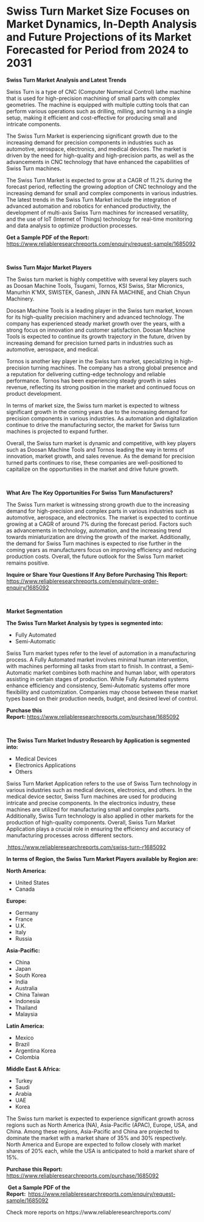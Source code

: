 <p><h1>Swiss Turn Market Size Focuses on Market Dynamics, In-Depth Analysis and Future Projections of its Market Forecasted for Period from 2024 to 2031</h1></p><p><strong>Swiss Turn Market Analysis and Latest Trends</strong></p>
<p><p>Swiss Turn is a type of CNC (Computer Numerical Control) lathe machine that is used for high-precision machining of small parts with complex geometries. The machine is equipped with multiple cutting tools that can perform various operations such as drilling, milling, and turning in a single setup, making it efficient and cost-effective for producing small and intricate components.</p><p>The Swiss Turn Market is experiencing significant growth due to the increasing demand for precision components in industries such as automotive, aerospace, electronics, and medical devices. The market is driven by the need for high-quality and high-precision parts, as well as the advancements in CNC technology that have enhanced the capabilities of Swiss Turn machines.</p><p>The Swiss Turn Market is expected to grow at a CAGR of 11.2% during the forecast period, reflecting the growing adoption of CNC technology and the increasing demand for small and complex components in various industries. The latest trends in the Swiss Turn Market include the integration of advanced automation and robotics for enhanced productivity, the development of multi-axis Swiss Turn machines for increased versatility, and the use of IoT (Internet of Things) technology for real-time monitoring and data analysis to optimize production processes.</p></p>
<p><strong>Get a Sample PDF of the Report:&nbsp;</strong> <a href="https://www.reliableresearchreports.com/enquiry/request-sample/1685092">https://www.reliableresearchreports.com/enquiry/request-sample/1685092</a></p>
<p>&nbsp;</p>
<p><strong>Swiss Turn Major Market Players</strong></p>
<p><p>The Swiss turn market is highly competitive with several key players such as Doosan Machine Tools, Tsugami, Tornos, KSI Swiss, Star Micronics, Manurhin K'MX, SWISTEK, Ganesh, JINN FA MACHINE, and Chiah Chyun Machinery. </p><p>Doosan Machine Tools is a leading player in the Swiss turn market, known for its high-quality precision machinery and advanced technology. The company has experienced steady market growth over the years, with a strong focus on innovation and customer satisfaction. Doosan Machine Tools is expected to continue its growth trajectory in the future, driven by increasing demand for precision turned parts in industries such as automotive, aerospace, and medical.</p><p>Tornos is another key player in the Swiss turn market, specializing in high-precision turning machines. The company has a strong global presence and a reputation for delivering cutting-edge technology and reliable performance. Tornos has been experiencing steady growth in sales revenue, reflecting its strong position in the market and continued focus on product development.</p><p>In terms of market size, the Swiss turn market is expected to witness significant growth in the coming years due to the increasing demand for precision components in various industries. As automation and digitalization continue to drive the manufacturing sector, the market for Swiss turn machines is projected to expand further.</p><p>Overall, the Swiss turn market is dynamic and competitive, with key players such as Doosan Machine Tools and Tornos leading the way in terms of innovation, market growth, and sales revenue. As the demand for precision turned parts continues to rise, these companies are well-positioned to capitalize on the opportunities in the market and drive future growth.</p></p>
<p>&nbsp;</p>
<p><strong>What Are The Key Opportunities For Swiss Turn Manufacturers?</strong></p>
<p><p>The Swiss Turn market is witnessing strong growth due to the increasing demand for high-precision and complex parts in various industries such as automotive, aerospace, and electronics. The market is expected to continue growing at a CAGR of around 7% during the forecast period. Factors such as advancements in technology, automation, and the increasing trend towards miniaturization are driving the growth of the market. Additionally, the demand for Swiss Turn machines is expected to rise further in the coming years as manufacturers focus on improving efficiency and reducing production costs. Overall, the future outlook for the Swiss Turn market remains positive.</p></p>
<p><strong>Inquire or Share Your Questions If Any Before Purchasing This Report:</strong> <a href="https://www.reliableresearchreports.com/enquiry/pre-order-enquiry/1685092">https://www.reliableresearchreports.com/enquiry/pre-order-enquiry/1685092</a></p>
<p>&nbsp;</p>
<p><strong>Market Segmentation</strong></p>
<p><strong>The Swiss Turn Market Analysis by types is segmented into:</strong></p>
<p><ul><li>Fully Automated</li><li>Semi-Automatic</li></ul></p>
<p><p>Swiss Turn market types refer to the level of automation in a manufacturing process. A Fully Automated market involves minimal human intervention, with machines performing all tasks from start to finish. In contrast, a Semi-Automatic market combines both machine and human labor, with operators assisting in certain stages of production. While Fully Automated systems enhance efficiency and consistency, Semi-Automatic systems offer more flexibility and customization. Companies may choose between these market types based on their production needs, budget, and desired level of control.</p></p>
<p><strong>Purchase this Report:&nbsp;</strong><a href="https://www.reliableresearchreports.com/purchase/1685092">https://www.reliableresearchreports.com/purchase/1685092</a></p>
<p>&nbsp;</p>
<p><strong>The Swiss Turn Market Industry Research by Application is segmented into:</strong></p>
<p><ul><li>Medical Devices</li><li>Electronics Applications</li><li>Others</li></ul></p>
<p><p>Swiss Turn Market Application refers to the use of Swiss Turn technology in various industries such as medical devices, electronics, and others. In the medical device sector, Swiss Turn machines are used for producing intricate and precise components. In the electronics industry, these machines are utilized for manufacturing small and complex parts. Additionally, Swiss Turn technology is also applied in other markets for the production of high-quality components. Overall, Swiss Turn Market Application plays a crucial role in ensuring the efficiency and accuracy of manufacturing processes across different sectors.</p></p>
<p><a href="https://www.reliableresearchreports.com/swiss-turn-r1685092">&nbsp;https://www.reliableresearchreports.com/swiss-turn-r1685092</a></p>
<p><strong>In terms of Region, the Swiss Turn Market Players available by Region are:</strong></p>
<p>
    <p> <strong> North America: </strong>
        <ul>
            <li>United States</li>
            <li>Canada</li>
        </ul>
        </p> 
    <p> <strong> Europe: </strong>
        <ul>
            <li>Germany</li>
            <li>France</li>
            <li>U.K.</li>
            <li>Italy</li>
            <li>Russia</li>
        </ul>
        </p> 
    <p> <strong> Asia-Pacific: </strong>
        <ul>
            <li>China</li>
            <li>Japan</li>
            <li>South Korea</li>
            <li>India</li>
            <li>Australia</li>
            <li>China Taiwan</li>
            <li>Indonesia</li>
            <li>Thailand</li>
            <li>Malaysia</li>
        </ul>
        </p> 
    <p> <strong> Latin America: </strong>
        <ul>
            <li>Mexico</li>
            <li>Brazil</li>
            <li>Argentina Korea</li>
            <li>Colombia</li>
        </ul>
        </p> 
    <p> <strong> Middle East & Africa: </strong>
        <ul>
            <li>Turkey</li>
            <li>Saudi</li>
            <li>Arabia</li>
            <li>UAE</li>
            <li>Korea</li>
        </ul>
    </p>
    </p>
<p><p>The Swiss turn market is expected to experience significant growth across regions such as North America (NA), Asia-Pacific (APAC), Europe, USA, and China. Among these regions, Asia-Pacific and China are projected to dominate the market with a market share of 35% and 30% respectively. North America and Europe are expected to follow closely with market shares of 20% each, while the USA is anticipated to hold a market share of 15%.</p></p>
<p><strong>Purchase this Report: </strong><a href="https://www.reliableresearchreports.com/purchase/1685092">https://www.reliableresearchreports.com/purchase/1685092</a></p>
<p>&nbsp;<strong>Get a Sample PDF of the Report:&nbsp;&nbsp;</strong><a href="https://www.reliableresearchreports.com/enquiry/request-sample/1685092">https://www.reliableresearchreports.com/enquiry/request-sample/1685092</a></p>
<p><strong></strong></p>
<p>Check more reports on https://www.reliableresearchreports.com/</p>